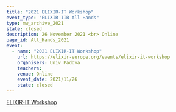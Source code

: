 ```yaml
---
title: "2021 ELIXIR-IT Workshop"
event_type: "ELIXIR IIB All Hands"
type: mw_archive_2021
state: closed
description: 26 November 2021 <br> Online
page_id: All_Hands_2021
event:
  - name: "2021 ELIXIR-IT Workshop"
    url: https://elixir-europe.org/events/elixir-it-workshop
    organisers: Univ Padova
    teachers: 
    venue: Online
    event_date: 2021/11/26
    state: closed
---
```


[ELIXIR-IT Workshop](https://elixir-europe.org/events/elixir-it-workshop)


<br>
